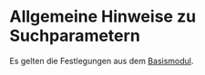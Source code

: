# Allgemeine Hinweise zu Suchparametern

Es gelten die Festlegungen aus dem [Basismodul](https://simplifier.net/guide/isik-basis-v4/UebergreifendeFestlegungen-UebergreifendeFestlegungen_Suchparameter?version=current).

